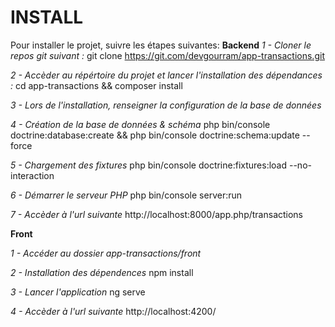 INSTALL
========================

Pour installer le projet, suivre les étapes suivantes:
**Backend**
*1 - Cloner le repos git suivant :* 
git clone https://git.com/devgourram/app-transactions.git

*2 - Accèder au répértoire du projet et lancer l'installation des dépendances :*
cd app-transactions && composer install 
 
*3 - Lors de l'installation, renseigner la configuration de la base de données*
 
*4 - Création de la base de données & schéma*
php bin/console doctrine:database:create && php bin/console doctrine:schema:update --force

*5 - Chargement des fixtures*
php bin/console doctrine:fixtures:load --no-interaction

*6 - Démarrer le serveur PHP*
php bin/console server:run

*7 - Accèder à l'url suivante*
http://localhost:8000/app.php/transactions
    

**Front**

*1 - Accéder au dossier app-transactions/front*

*2 - Installation des dépendences*
npm install

*3 - Lancer l'application*
ng serve

*4 - Accèder à l'url suivante*
http://localhost:4200/


